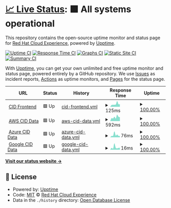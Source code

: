# [📈 Live Status](https://status.imagedirectory.cloud): <!--live status--> **🟩 All systems operational**

This repository contains the open-source uptime monitor and status page for [Red Hat Cloud Experience](https://status.imagedirectory.cloud), powered by [Upptime](https://github.com/upptime/upptime).

[![Uptime CI](https://github.com/redhatcloudx/upptime/workflows/Uptime%20CI/badge.svg)](https://github.com/redhatcloudx/upptime/actions?query=workflow%3A%22Uptime+CI%22)
[![Response Time CI](https://github.com/redhatcloudx/upptime/workflows/Response%20Time%20CI/badge.svg)](https://github.com/redhatcloudx/upptime/actions?query=workflow%3A%22Response+Time+CI%22)
[![Graphs CI](https://github.com/redhatcloudx/upptime/workflows/Graphs%20CI/badge.svg)](https://github.com/redhatcloudx/upptime/actions?query=workflow%3A%22Graphs+CI%22)
[![Static Site CI](https://github.com/redhatcloudx/upptime/workflows/Static%20Site%20CI/badge.svg)](https://github.com/redhatcloudx/upptime/actions?query=workflow%3A%22Static+Site+CI%22)
[![Summary CI](https://github.com/redhatcloudx/upptime/workflows/Summary%20CI/badge.svg)](https://github.com/redhatcloudx/upptime/actions?query=workflow%3A%22Summary+CI%22)

With [Upptime](https://upptime.js.org), you can get your own unlimited and free uptime monitor and status page, powered entirely by a GitHub repository. We use [Issues](https://github.com/redhatcloudx/upptime/issues) as incident reports, [Actions](https://github.com/redhatcloudx/upptime/actions) as uptime monitors, and [Pages](https://status.imagedirectory.cloud) for the status page.

<!--start: status pages-->
<!-- This summary is generated by Upptime (https://github.com/upptime/upptime) -->
<!-- Do not edit this manually, your changes will be overwritten -->
<!-- prettier-ignore -->
| URL | Status | History | Response Time | Uptime |
| --- | ------ | ------- | ------------- | ------ |
| <img alt="" src="https://icons.duckduckgo.com/ip3/imagedirectory.cloud.ico" height="13"> [CID Frontend](https://imagedirectory.cloud/) | 🟩 Up | [cid-frontend.yml](https://github.com/redhatcloudx/upptime/commits/HEAD/history/cid-frontend.yml) | <details><summary><img alt="Response time graph" src="./graphs/cid-frontend/response-time-week.png" height="20"> 125ms</summary><br><a href="https://status.imagedirectory.cloud/history/cid-frontend"><img alt="Response time 99" src="https://img.shields.io/endpoint?url=https%3A%2F%2Fraw.githubusercontent.com%2Fredhatcloudx%2Fupptime%2FHEAD%2Fapi%2Fcid-frontend%2Fresponse-time.json"></a><br><a href="https://status.imagedirectory.cloud/history/cid-frontend"><img alt="24-hour response time 88" src="https://img.shields.io/endpoint?url=https%3A%2F%2Fraw.githubusercontent.com%2Fredhatcloudx%2Fupptime%2FHEAD%2Fapi%2Fcid-frontend%2Fresponse-time-day.json"></a><br><a href="https://status.imagedirectory.cloud/history/cid-frontend"><img alt="7-day response time 125" src="https://img.shields.io/endpoint?url=https%3A%2F%2Fraw.githubusercontent.com%2Fredhatcloudx%2Fupptime%2FHEAD%2Fapi%2Fcid-frontend%2Fresponse-time-week.json"></a><br><a href="https://status.imagedirectory.cloud/history/cid-frontend"><img alt="30-day response time 107" src="https://img.shields.io/endpoint?url=https%3A%2F%2Fraw.githubusercontent.com%2Fredhatcloudx%2Fupptime%2FHEAD%2Fapi%2Fcid-frontend%2Fresponse-time-month.json"></a><br><a href="https://status.imagedirectory.cloud/history/cid-frontend"><img alt="1-year response time 99" src="https://img.shields.io/endpoint?url=https%3A%2F%2Fraw.githubusercontent.com%2Fredhatcloudx%2Fupptime%2FHEAD%2Fapi%2Fcid-frontend%2Fresponse-time-year.json"></a></details> | <details><summary><a href="https://status.imagedirectory.cloud/history/cid-frontend">100.00%</a></summary><a href="https://status.imagedirectory.cloud/history/cid-frontend"><img alt="All-time uptime 99.99%" src="https://img.shields.io/endpoint?url=https%3A%2F%2Fraw.githubusercontent.com%2Fredhatcloudx%2Fupptime%2FHEAD%2Fapi%2Fcid-frontend%2Fuptime.json"></a><br><a href="https://status.imagedirectory.cloud/history/cid-frontend"><img alt="24-hour uptime 100.00%" src="https://img.shields.io/endpoint?url=https%3A%2F%2Fraw.githubusercontent.com%2Fredhatcloudx%2Fupptime%2FHEAD%2Fapi%2Fcid-frontend%2Fuptime-day.json"></a><br><a href="https://status.imagedirectory.cloud/history/cid-frontend"><img alt="7-day uptime 100.00%" src="https://img.shields.io/endpoint?url=https%3A%2F%2Fraw.githubusercontent.com%2Fredhatcloudx%2Fupptime%2FHEAD%2Fapi%2Fcid-frontend%2Fuptime-week.json"></a><br><a href="https://status.imagedirectory.cloud/history/cid-frontend"><img alt="30-day uptime 100.00%" src="https://img.shields.io/endpoint?url=https%3A%2F%2Fraw.githubusercontent.com%2Fredhatcloudx%2Fupptime%2FHEAD%2Fapi%2Fcid-frontend%2Fuptime-month.json"></a><br><a href="https://status.imagedirectory.cloud/history/cid-frontend"><img alt="1-year uptime 99.99%" src="https://img.shields.io/endpoint?url=https%3A%2F%2Fraw.githubusercontent.com%2Fredhatcloudx%2Fupptime%2FHEAD%2Fapi%2Fcid-frontend%2Fuptime-year.json"></a></details>
| <img alt="" src="https://icons.duckduckgo.com/ip3/imagedirectory.cloud.ico" height="13"> [AWS CID Data](https://imagedirectory.cloud/raw/aws/us-east-1.json) | 🟩 Up | [aws-cid-data.yml](https://github.com/redhatcloudx/upptime/commits/HEAD/history/aws-cid-data.yml) | <details><summary><img alt="Response time graph" src="./graphs/aws-cid-data/response-time-week.png" height="20"> 592ms</summary><br><a href="https://status.imagedirectory.cloud/history/aws-cid-data"><img alt="Response time 797" src="https://img.shields.io/endpoint?url=https%3A%2F%2Fraw.githubusercontent.com%2Fredhatcloudx%2Fupptime%2FHEAD%2Fapi%2Faws-cid-data%2Fresponse-time.json"></a><br><a href="https://status.imagedirectory.cloud/history/aws-cid-data"><img alt="24-hour response time 817" src="https://img.shields.io/endpoint?url=https%3A%2F%2Fraw.githubusercontent.com%2Fredhatcloudx%2Fupptime%2FHEAD%2Fapi%2Faws-cid-data%2Fresponse-time-day.json"></a><br><a href="https://status.imagedirectory.cloud/history/aws-cid-data"><img alt="7-day response time 592" src="https://img.shields.io/endpoint?url=https%3A%2F%2Fraw.githubusercontent.com%2Fredhatcloudx%2Fupptime%2FHEAD%2Fapi%2Faws-cid-data%2Fresponse-time-week.json"></a><br><a href="https://status.imagedirectory.cloud/history/aws-cid-data"><img alt="30-day response time 804" src="https://img.shields.io/endpoint?url=https%3A%2F%2Fraw.githubusercontent.com%2Fredhatcloudx%2Fupptime%2FHEAD%2Fapi%2Faws-cid-data%2Fresponse-time-month.json"></a><br><a href="https://status.imagedirectory.cloud/history/aws-cid-data"><img alt="1-year response time 797" src="https://img.shields.io/endpoint?url=https%3A%2F%2Fraw.githubusercontent.com%2Fredhatcloudx%2Fupptime%2FHEAD%2Fapi%2Faws-cid-data%2Fresponse-time-year.json"></a></details> | <details><summary><a href="https://status.imagedirectory.cloud/history/aws-cid-data">100.00%</a></summary><a href="https://status.imagedirectory.cloud/history/aws-cid-data"><img alt="All-time uptime 99.99%" src="https://img.shields.io/endpoint?url=https%3A%2F%2Fraw.githubusercontent.com%2Fredhatcloudx%2Fupptime%2FHEAD%2Fapi%2Faws-cid-data%2Fuptime.json"></a><br><a href="https://status.imagedirectory.cloud/history/aws-cid-data"><img alt="24-hour uptime 100.00%" src="https://img.shields.io/endpoint?url=https%3A%2F%2Fraw.githubusercontent.com%2Fredhatcloudx%2Fupptime%2FHEAD%2Fapi%2Faws-cid-data%2Fuptime-day.json"></a><br><a href="https://status.imagedirectory.cloud/history/aws-cid-data"><img alt="7-day uptime 100.00%" src="https://img.shields.io/endpoint?url=https%3A%2F%2Fraw.githubusercontent.com%2Fredhatcloudx%2Fupptime%2FHEAD%2Fapi%2Faws-cid-data%2Fuptime-week.json"></a><br><a href="https://status.imagedirectory.cloud/history/aws-cid-data"><img alt="30-day uptime 100.00%" src="https://img.shields.io/endpoint?url=https%3A%2F%2Fraw.githubusercontent.com%2Fredhatcloudx%2Fupptime%2FHEAD%2Fapi%2Faws-cid-data%2Fuptime-month.json"></a><br><a href="https://status.imagedirectory.cloud/history/aws-cid-data"><img alt="1-year uptime 99.99%" src="https://img.shields.io/endpoint?url=https%3A%2F%2Fraw.githubusercontent.com%2Fredhatcloudx%2Fupptime%2FHEAD%2Fapi%2Faws-cid-data%2Fuptime-year.json"></a></details>
| <img alt="" src="https://icons.duckduckgo.com/ip3/imagedirectory.cloud.ico" height="13"> [Azure CID Data](https://imagedirectory.cloud/raw/azure/eastus.json) | 🟩 Up | [azure-cid-data.yml](https://github.com/redhatcloudx/upptime/commits/HEAD/history/azure-cid-data.yml) | <details><summary><img alt="Response time graph" src="./graphs/azure-cid-data/response-time-week.png" height="20"> 76ms</summary><br><a href="https://status.imagedirectory.cloud/history/azure-cid-data"><img alt="Response time 106" src="https://img.shields.io/endpoint?url=https%3A%2F%2Fraw.githubusercontent.com%2Fredhatcloudx%2Fupptime%2FHEAD%2Fapi%2Fazure-cid-data%2Fresponse-time.json"></a><br><a href="https://status.imagedirectory.cloud/history/azure-cid-data"><img alt="24-hour response time 93" src="https://img.shields.io/endpoint?url=https%3A%2F%2Fraw.githubusercontent.com%2Fredhatcloudx%2Fupptime%2FHEAD%2Fapi%2Fazure-cid-data%2Fresponse-time-day.json"></a><br><a href="https://status.imagedirectory.cloud/history/azure-cid-data"><img alt="7-day response time 76" src="https://img.shields.io/endpoint?url=https%3A%2F%2Fraw.githubusercontent.com%2Fredhatcloudx%2Fupptime%2FHEAD%2Fapi%2Fazure-cid-data%2Fresponse-time-week.json"></a><br><a href="https://status.imagedirectory.cloud/history/azure-cid-data"><img alt="30-day response time 110" src="https://img.shields.io/endpoint?url=https%3A%2F%2Fraw.githubusercontent.com%2Fredhatcloudx%2Fupptime%2FHEAD%2Fapi%2Fazure-cid-data%2Fresponse-time-month.json"></a><br><a href="https://status.imagedirectory.cloud/history/azure-cid-data"><img alt="1-year response time 106" src="https://img.shields.io/endpoint?url=https%3A%2F%2Fraw.githubusercontent.com%2Fredhatcloudx%2Fupptime%2FHEAD%2Fapi%2Fazure-cid-data%2Fresponse-time-year.json"></a></details> | <details><summary><a href="https://status.imagedirectory.cloud/history/azure-cid-data">100.00%</a></summary><a href="https://status.imagedirectory.cloud/history/azure-cid-data"><img alt="All-time uptime 99.99%" src="https://img.shields.io/endpoint?url=https%3A%2F%2Fraw.githubusercontent.com%2Fredhatcloudx%2Fupptime%2FHEAD%2Fapi%2Fazure-cid-data%2Fuptime.json"></a><br><a href="https://status.imagedirectory.cloud/history/azure-cid-data"><img alt="24-hour uptime 100.00%" src="https://img.shields.io/endpoint?url=https%3A%2F%2Fraw.githubusercontent.com%2Fredhatcloudx%2Fupptime%2FHEAD%2Fapi%2Fazure-cid-data%2Fuptime-day.json"></a><br><a href="https://status.imagedirectory.cloud/history/azure-cid-data"><img alt="7-day uptime 100.00%" src="https://img.shields.io/endpoint?url=https%3A%2F%2Fraw.githubusercontent.com%2Fredhatcloudx%2Fupptime%2FHEAD%2Fapi%2Fazure-cid-data%2Fuptime-week.json"></a><br><a href="https://status.imagedirectory.cloud/history/azure-cid-data"><img alt="30-day uptime 100.00%" src="https://img.shields.io/endpoint?url=https%3A%2F%2Fraw.githubusercontent.com%2Fredhatcloudx%2Fupptime%2FHEAD%2Fapi%2Fazure-cid-data%2Fuptime-month.json"></a><br><a href="https://status.imagedirectory.cloud/history/azure-cid-data"><img alt="1-year uptime 99.99%" src="https://img.shields.io/endpoint?url=https%3A%2F%2Fraw.githubusercontent.com%2Fredhatcloudx%2Fupptime%2FHEAD%2Fapi%2Fazure-cid-data%2Fuptime-year.json"></a></details>
| <img alt="" src="https://icons.duckduckgo.com/ip3/imagedirectory.cloud.ico" height="13"> [Google CID Data](https://imagedirectory.cloud/raw/google/global.json) | 🟩 Up | [google-cid-data.yml](https://github.com/redhatcloudx/upptime/commits/HEAD/history/google-cid-data.yml) | <details><summary><img alt="Response time graph" src="./graphs/google-cid-data/response-time-week.png" height="20"> 16ms</summary><br><a href="https://status.imagedirectory.cloud/history/google-cid-data"><img alt="Response time 40" src="https://img.shields.io/endpoint?url=https%3A%2F%2Fraw.githubusercontent.com%2Fredhatcloudx%2Fupptime%2FHEAD%2Fapi%2Fgoogle-cid-data%2Fresponse-time.json"></a><br><a href="https://status.imagedirectory.cloud/history/google-cid-data"><img alt="24-hour response time 16" src="https://img.shields.io/endpoint?url=https%3A%2F%2Fraw.githubusercontent.com%2Fredhatcloudx%2Fupptime%2FHEAD%2Fapi%2Fgoogle-cid-data%2Fresponse-time-day.json"></a><br><a href="https://status.imagedirectory.cloud/history/google-cid-data"><img alt="7-day response time 16" src="https://img.shields.io/endpoint?url=https%3A%2F%2Fraw.githubusercontent.com%2Fredhatcloudx%2Fupptime%2FHEAD%2Fapi%2Fgoogle-cid-data%2Fresponse-time-week.json"></a><br><a href="https://status.imagedirectory.cloud/history/google-cid-data"><img alt="30-day response time 43" src="https://img.shields.io/endpoint?url=https%3A%2F%2Fraw.githubusercontent.com%2Fredhatcloudx%2Fupptime%2FHEAD%2Fapi%2Fgoogle-cid-data%2Fresponse-time-month.json"></a><br><a href="https://status.imagedirectory.cloud/history/google-cid-data"><img alt="1-year response time 40" src="https://img.shields.io/endpoint?url=https%3A%2F%2Fraw.githubusercontent.com%2Fredhatcloudx%2Fupptime%2FHEAD%2Fapi%2Fgoogle-cid-data%2Fresponse-time-year.json"></a></details> | <details><summary><a href="https://status.imagedirectory.cloud/history/google-cid-data">100.00%</a></summary><a href="https://status.imagedirectory.cloud/history/google-cid-data"><img alt="All-time uptime 99.99%" src="https://img.shields.io/endpoint?url=https%3A%2F%2Fraw.githubusercontent.com%2Fredhatcloudx%2Fupptime%2FHEAD%2Fapi%2Fgoogle-cid-data%2Fuptime.json"></a><br><a href="https://status.imagedirectory.cloud/history/google-cid-data"><img alt="24-hour uptime 100.00%" src="https://img.shields.io/endpoint?url=https%3A%2F%2Fraw.githubusercontent.com%2Fredhatcloudx%2Fupptime%2FHEAD%2Fapi%2Fgoogle-cid-data%2Fuptime-day.json"></a><br><a href="https://status.imagedirectory.cloud/history/google-cid-data"><img alt="7-day uptime 100.00%" src="https://img.shields.io/endpoint?url=https%3A%2F%2Fraw.githubusercontent.com%2Fredhatcloudx%2Fupptime%2FHEAD%2Fapi%2Fgoogle-cid-data%2Fuptime-week.json"></a><br><a href="https://status.imagedirectory.cloud/history/google-cid-data"><img alt="30-day uptime 100.00%" src="https://img.shields.io/endpoint?url=https%3A%2F%2Fraw.githubusercontent.com%2Fredhatcloudx%2Fupptime%2FHEAD%2Fapi%2Fgoogle-cid-data%2Fuptime-month.json"></a><br><a href="https://status.imagedirectory.cloud/history/google-cid-data"><img alt="1-year uptime 99.99%" src="https://img.shields.io/endpoint?url=https%3A%2F%2Fraw.githubusercontent.com%2Fredhatcloudx%2Fupptime%2FHEAD%2Fapi%2Fgoogle-cid-data%2Fuptime-year.json"></a></details>

<!--end: status pages-->

[**Visit our status website →**](https://status.imagedirectory.cloud)

## 📄 License

- Powered by: [Upptime](https://github.com/upptime/upptime)
- Code: [MIT](./LICENSE) © [Red Hat Cloud Experience](https://status.imagedirectory.cloud)
- Data in the `./history` directory: [Open Database License](https://opendatacommons.org/licenses/odbl/1-0/)
